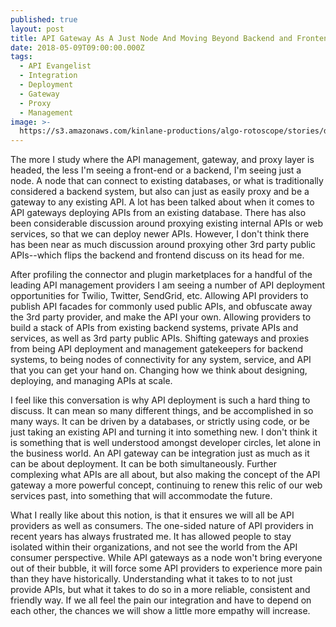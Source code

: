 ```yaml
---
published: true
layout: post
title: API Gateway As A Just Node And Moving Beyond Backend and Frontend
date: 2018-05-09T09:00:00.000Z
tags:
  - API Evangelist
  - Integration
  - Deployment
  - Gateway
  - Proxy
  - Management
image: >-
  https://s3.amazonaws.com/kinlane-productions/algo-rotoscope/stories/docks_copper_circuit.jpg
---
```

The more I study where the API management, gateway, and proxy layer is headed, the less I'm seeing a front-end or a backend, I'm seeing just a node. A node that can connect to existing databases, or what is traditionally considered a backend system, but also can just as easily proxy and be a gateway to any existing API. A lot has been talked about when it comes to API gateways deploying APIs from an existing database. There has also been considerable discussion around proxying existing internal APIs or web services, so that we can deploy newer APIs. However, I don't think there has been near as much discussion around proxying other 3rd party public APIs--which flips the backend and frontend discuss on its head for me.

After profiling the connector and plugin marketplaces for a handful of the leading API management providers I am seeing a number of API deployment opportunities for Twilio, Twitter, SendGrid, etc. Allowing API providers to publish API facades for commonly used public APIs, and obfuscate away the 3rd party provider, and make the API your own. Allowing providers to build a stack of APIs from existing backend systems, private APIs and services, as well as 3rd party public APIs. Shifting gateways and proxies from being API deployment and management gatekeepers for backend systems, to being nodes of connectivity for any system, service, and API that you can get your hand on. Changing how we think about designing, deploying, and managing APIs at scale.

I feel like this conversation is why API deployment is such a hard thing to discuss. It can mean so many different things, and be accomplished in so many ways. It can be driven by a databases, or strictly using code, or be just taking an existing API and turning it into something new. I don't think it is something that is well understood amongst developer circles, let alone in the business world. An API gateway can be integration just as much as it can be about deployment. It can be both simultaneously. Further complexing what APIs are all about, but also making the concept of the API gateway a more powerful concept, continuing to renew this relic of our web services past, into something that will accommodate the future.

What I really like about this notion, is that it ensures we will all be API providers as well as consumers. The one-sided nature of API providers in recent years has always frustrated me. It has allowed people to stay isolated within their organizations, and not see the world from the API consumer perspective. While API gateways as a node won't bring everyone out of their bubble, it will force some API providers to experience more pain than they have historically. Understanding what it takes to to not just provide APIs, but what it takes to do so in a more reliable, consistent and friendly way. If we all feel the pain our integration and have to depend on each other, the chances we will show a little more empathy will increase.
